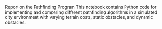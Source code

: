 Report on the Pathfinding Program
This notebook contains Python code for implementing and comparing different pathfinding algorithms in a simulated city environment with varying terrain costs, static obstacles, and dynamic obstacles.
